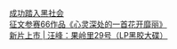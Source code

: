   
[成功踏入黑社会](http://www.dianyue.me/archives/991/lvhcu8nf77ys0425/)  
[征文参赛66作品《心灵深处的一首花开靡丽》](http://www.dianyue.me/archives/058/ixwo6j43m03b64ck/)  
[新片上市 | 汪峰：果岭里29号（LP黑胶大碟）](http://www.dianyue.me/archives/893/mq0jo5wtiyn1li4n/)